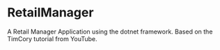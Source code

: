 # RetailManager
A Retail Manager Application using the dotnet framework. Based on the TimCory tutorial from YouTube.
